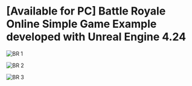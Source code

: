 # [Available for PC] Battle Royale Online Simple Game Example developed with Unreal Engine 4.24
![BR 1](https://user-images.githubusercontent.com/44070054/103151840-880e4080-4760-11eb-95b2-c0a64f17d13f.png)

![BR 2](https://user-images.githubusercontent.com/44070054/103151841-8f354e80-4760-11eb-8f89-0ce94ffcabc2.png)

![BR 3](https://user-images.githubusercontent.com/44070054/103151843-90ff1200-4760-11eb-840b-70dc08f23ef1.png)
